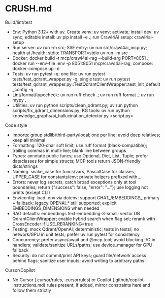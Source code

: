 # CRUSH.md

Build/lint/test
- Env: Python 3.12+ with uv. Create venv: uv venv; activate; install dev: uv sync; editable install: uv pip install -e .; run Crawl4AI setup: crawl4ai-setup
- Run server: uv run -m src; SSE entry: uv run src/crawl4ai_mcp.py; health at /health; stdio: TRANSPORT=stdio uv run -m src
- Docker: docker build -t mcp/crawl4ai-rag --build-arg PORT=8051 .; docker run --env-file .env -p 8051:8051 mcp/crawl4ai-rag; compose: docker-compose up -d
- Tests: uv run pytest -q; one file: uv run pytest tests/test_qdrant_wrapper.py -q; single test: uv run pytest tests/test_qdrant_wrapper.py::TestQdrantClientWrapper::test_init_default_config -q
- Lint/format/typecheck: uv run ruff check .; uv run ruff format .; uv run mypy .
- Utilities: uv run python scripts/clean_qdrant.py; uv run python scripts/fix_qdrant_dimensions.py; KG tools: uv run python knowledge_graphs/ai_hallucination_detector.py <script.py>

Code style
- Imports: group stdlib/third-party/local; one per line; avoid deep relatives; keep __all__ minimal
- Formatting: 120-char soft limit; use ruff format (black-compatible); trailing commas in multi-line; blank line between groups
- Types: annotate public funcs; use Optional, Dict, List, Tuple; prefer dataclasses for simple structs; MCP tools return JSON-friendly dicts/strings
- Naming: snake_case for funcs/vars, PascalCase for classes, UPPER_CASE for constants/env; private helpers prefixed with _
- Errors: never log secrets; catch broad exceptions only at tool boundaries; return {"success": false, "error": "..."}; use logging not prints (except CLI)
- Env/config: load .env via dotenv; support CHAT_/EMBEDDINGS_ primary + fallback; legacy OPENAI_* still supported; explicit EMBEDDINGS_DIMENSIONS when needed
- RAG defaults: embeddings text-embedding-3-small; vector DB QdrantClientWrapper; enable hybrid search when flag set; rerank with CrossEncoder if USE_RERANKING=true
- Testing: mock Qdrant/OpenAI; deterministic; tests in tests/; no network/GPU in unit tests; prefer uv run pytest for consistency
- Concurrency: prefer async/await and @mcp.tool; avoid blocking I/O in handlers; validate/sanitize URLs/paths; use device_manager for GPU fallback
- Security: do not commit/print API keys; guard file/network access behind flags; sanitize user inputs; avoid writing to arbitrary paths

Cursor/Copilot
- No Cursor (.cursor/rules, .cursorrules) or Copilot (.github/copilot-instructions.md) rules present; if added, mirror constraints here and follow them strictly
